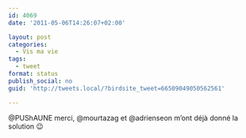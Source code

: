 ```yaml
---
id: 4069
date: '2011-05-06T14:26:07+02:00'

layout: post
categories:
  - Vis ma vie
tags:
  - tweet
format: status
publish_social: no
guid: 'http://tweets.local/?birdsite_tweet=66509049050562561'

---
```


@PUShAUNE merci, @mourtazag et @adrienseon m’ont déjà donné la solution 😉